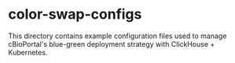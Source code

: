 # color-swap-configs

This directory contains example configuration files used to manage cBioPortal's blue-green deployment strategy with ClickHouse + Kubernetes.
